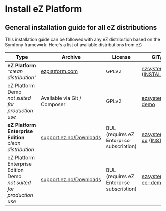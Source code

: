 # Install eZ Platform

## General installation guide for all eZ distributions

This installation guide can be followed with any eZ distribution based on the Symfony framework. Here's a list of available distributions from eZ:

|Type | Archive | License | GIT/Composer|
|------|------|------|------|
|**eZ Platform**</br> *"clean distribution"* | [ezplatform.com](https://ezplatform.com/#download-option) | GPLv2 | [ezsystems/ezplatform](https://github.com/ezsystems/ezplatform) ([INSTALL.md](https://github.com/ezsystems/ezplatform/blob/master/README.md#installation))|
|eZ Platform Demo</br> *not suited for production use* | Available via Git / Composer | GPLv2 | [ezsystems/ezplatform-demo](https://github.com/ezsystems/ezplatform-demo)|
|**eZ Platform Enterprise Edition**</br> *clean distribution* | [support.ez.no/Downloads](https://support.ez.no/Downloads) | BUL (requires eZ Enterprise subscribtion) | [ezsystems/ezplatform-ee](https://github.com/ezsystems/ezplatform-ee) ([INSTALL.md](https://github.com/ezsystems/ezplatform-ee/blob/master/README.md#installation))|
|eZ Platform Enterprise Edition Demo</br> *not suited for production use* | [support.ez.no/Downloads](https://support.ez.no/Downloads) | BUL (requires eZ Enterprise subscribtion) | [ezsystems/ezplatform-ee-demo](https://github.com/ezsystems/ezplatform-ee-demo)|
